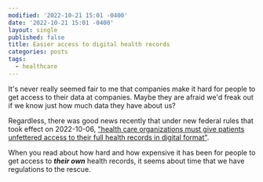 ```yaml
---
modified: '2022-10-21 15:01 -0400'
date: '2022-10-21 15:01 -0400'
layout: single
published: false
title: Easier access to digital health records
categories: posts
tags:
  - healthcare
---
```

It's never really seemed fair to me that companies make it hard for people to get access to their data at companies. Maybe they are afraid we'd freak out if we know just how much data they have about us?

Regardless, there was good news recently that under new federal rules that took effect on 2022-10-06, ["health care organizations must give patients unfettered access to their full health records in digital format"](https://www.statnews.com/2022/10/06/health-data-information-blocking-records/).

When you read about how hard and how expensive it has been for people to get access to ***their own*** health records, it seems about time that we have regulations to the rescue.
